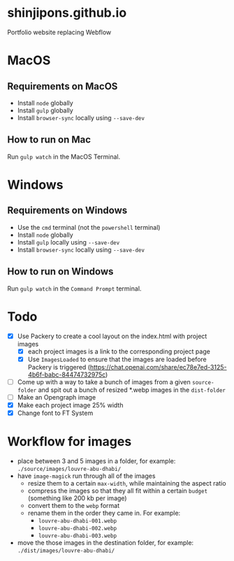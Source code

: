 # shinjipons.github.io

Portfolio website replacing Webflow

# MacOS

## Requirements on MacOS

- Install `node` globally
- Install `gulp` globally 
- Install `browser-sync` locally using `--save-dev`

## How to run on Mac

Run `gulp watch` in the MacOS Terminal.

# Windows

## Requirements on Windows

- Use the `cmd` terminal (not the `powershell` terminal)
- Install `node` globally
- Install `gulp` locally using `--save-dev`
- Install `browser-sync` locally using `--save-dev`

## How to run on Windows

Run `gulp watch` in the `Command Prompt` terminal.

# Todo

- [x] Use Packery to create a cool layout on the index.html with project images
    - [x] each project images is a link to the corresponding project page
    - [x] Use `ImagesLoaded` to ensure that the images are loaded before Packery is triggered (https://chat.openai.com/share/ec78e7ed-3125-4b6f-babc-84474732975c)
- [ ] Come up with a way to take a bunch of images from a given `source-folder` and spit out a bunch of resized *.webp images in the `dist-folder`
- [ ] Make an Opengraph image
- [x] Make each project image 25% width
- [x] Change font to FT System

# Workflow for images

- place between 3 and 5 images in a folder, for example: `./source/images/louvre-abu-dhabi/`
- have `image-magick` run through all of the images
    - resize them to a certain `max-width`, while maintaining the aspect ratio
    - compress the images so that they all fit within a certain `budget` (something like 200 kb per image)
    - convert them to the `webp` format
    - rename them in the order they came in. For example:
        - `louvre-abu-dhabi-001.webp`
        - `louvre-abu-dhabi-002.webp`
        - `louvre-abu-dhabi-003.webp`
- move the those images in the destination folder, for example: `./dist/images/louvre-abu-dhabi/`
